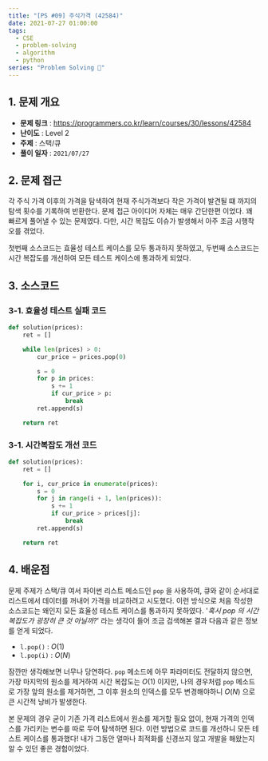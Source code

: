 ```yaml
---
title: "[PS #09] 주식가격 (42584)"
date: 2021-07-27 01:00:00
tags:
  - CSE
  - problem-solving
  - algorithm
  - python
series: "Problem Solving 🤔"
---
```


## 1. 문제 개요

- **문제 링크** : https://programmers.co.kr/learn/courses/30/lessons/42584
- **난이도** : Level 2
- **주제** : 스택/큐
- **풀이 일자** : `2021/07/27`

## 2. 문제 접근

각 주식 가격 이후의 가격을 탐색하여 현재 주식가격보다 작은 가격이 발견될 떄 까지의 탐색 횟수를 기록하여 반환한다. 문제 접근 아이디어 자체는 매우 간단한편 이었다. 꽤 빠르게 풀어낼 수 있는 문제였다. 다만, 시간 복잡도 이슈가 발생해서 아주 조금 시행착오를 겪었다.

첫번째 소스코드는 효율성 테스트 케이스를 모두 통과하지 못하였고, 두번째 소스코드는 시간 복잡도를 개선하여 모든 테스트 케이스에 통과하게 되었다.

## 3. 소스코드

### 3-1. 효율성 테스트 실패 코드

```python
def solution(prices):
    ret = []

    while len(prices) > 0:
        cur_price = prices.pop(0)

        s = 0
        for p in prices:
            s += 1
            if cur_price > p:
                break
        ret.append(s)

    return ret
```

### 3-1. 시간복잡도 개선 코드

```python
def solution(prices):
    ret = []

    for i, cur_price in enumerate(prices):
        s = 0
        for j in range(i + 1, len(prices)):
            s += 1
            if cur_price > prices[j]:
                break
        ret.append(s)

    return ret
```

## 4. 배운점

문제 주제가 스택/큐 여서 파이썬 리스트 메소드인 `pop` 을 사용하여, 큐와 같이 순서대로 리스트에서 데이터를 꺼내어 가격을 비교하려고 시도했다. 이런 방식으로 처음 작성한 소스코드는 왜인지 모든 효율성 테스트 케이스를 통과하지 못하였다. '_혹시 pop 의 시간 복잡도가 굉장히 큰 것 아닐까?_' 라는 생각이 들어 조금 검색해본 결과 다음과 같은 정보를 얻게 되었다.

- `l.pop()` : $O(1)$
- `l.pop(i)` : $O(N)$

잠깐만 생각해보면 너무나 당연하다. `pop` 메소드에 아무 파라미터도 전달하지 않으면, 가장 마지막의 원소를 제거하여 시간 복잡도는 $O(1)$ 이지만, 나의 경우처럼 `pop` 메소드로 가장 앞의 원소를 제거하면, 그 이후 원소의 인덱스를 모두 변경해야하니 $O(N)$ 으로 큰 시간적 낭비가 발생한다.

본 문제의 경우 굳이 기존 가격 리스트에서 원소를 제거할 필요 없이, 현재 가격의 인덱스를 가리키는 변수를 따로 두어 탐색하면 된다. 이런 방법으로 코드를 개선하니 모든 테스트 케이스를 통과했다! 내가 그동안 얼마나 최적화를 신경쓰지 않고 개발을 해왔는지 알 수 있던 좋은 경험이었다.
